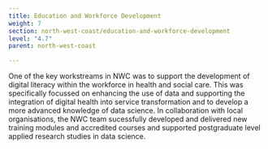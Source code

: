 ```yaml
---
title: Education and Workforce Development
weight: 7
section: north-west-coast/education-and-workforce-development
level: "4.7"
parent: north-west-coast

---
```

One of the key workstreams in NWC was to support the development of digital literacy within the workforce in health and social care. This was specifically focussed on enhancing the use of data and supporting the integration of digital health into service transformation and to develop a more advanced knowledge of data science.  In collaboration with local organisations, the NWC team sucessfully developed and delivered new training modules and accredited courses and supported postgraduate level applied research studies in data science.

        
